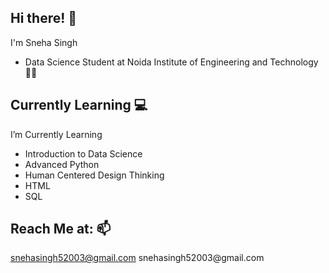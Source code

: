 <h2>Hi there! 👋</h2>

I'm Sneha Singh
- Data Science Student at Noida Institute of Engineering and Technology👩‍🎓

<h2>Currently Learning 💻</h2>

I’m Currently Learning
- Introduction to Data Science
- Advanced Python
- Human Centered Design Thinking
- HTML
- SQL

<h2>Reach Me at: 📫</h2>
<a href="mailto:snehasingh52003@gmail.com">snehasingh52003@gmail.com</a>
snehasingh52003@gmail.com
